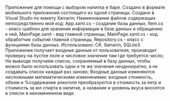 Приложение для помощи с выбором напитка в баре.
Создано в формате мобильного приложения состоящего из одной страницы.
Создано в Visual Studio по макету Xamarin; Наименование файлов содержащих непосредственно мой код: App.xaml.cs - создание базы данных, Item.cs - класс-шаблон для хранения информации в базе данных и обращению к ней, MainPage.xaml - вид главной страницы, MainPage.xaml.cs - код обработчик событий главной страницы, Repository.cs - класс с функциями базы данных.
Использовано: C#, Xamarin, SQLite3.
Приложение получает входные данные от пользователя, производит проверку на пустое
поле и числовое значение там где требуется число; На вывходе получаем список,
сохраняемый в базу данных, чтобы можно было использовать одни и те же значения неоднократно,
а не создавать список каждый раз заново; Входные данные изменяются несложными математическими
изменениями: входные стоимость, объем и %содержание алкоголя преобразуются в стоимость за литр и 
стоимость за мл спирта в напитке, а название и уровень вкуса вносятся в список в неизмененном виде.

